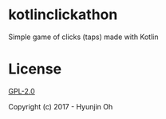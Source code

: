 # kotlinclickathon

Simple game of clicks (taps) made with Kotlin 

# License
[GPL-2.0](https://github.com/ohhyunjin/kotlinclickathon/blob/master/LICENSE)

Copyright (c) 2017 - Hyunjin Oh

